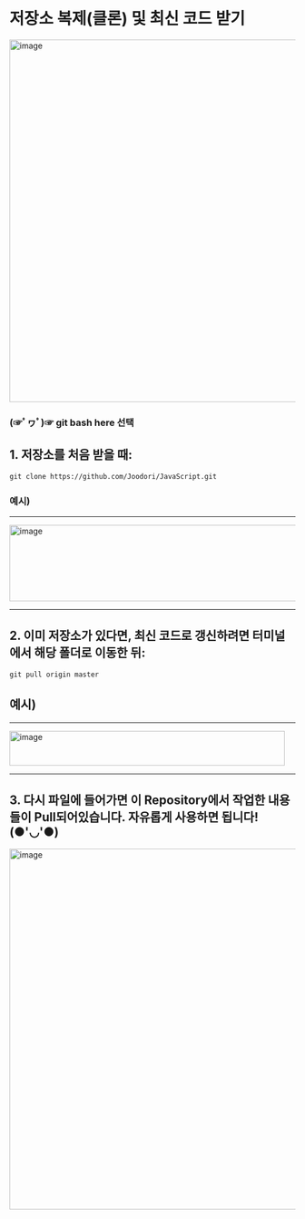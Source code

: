 # 저장소 복제(클론) 및 최신 코드 받기


<img width="1130" height="637" alt="image" src="https://github.com/user-attachments/assets/b1976f52-3e75-4f91-9435-91a134b4ca67" />

### (☞ﾟヮﾟ)☞  git bash here 선택

## 1. 저장소를 처음 받을 때:


    git clone https://github.com/Joodori/JavaScript.git


### 예시)
---
<img width="525" height="134" alt="image" src="https://github.com/user-attachments/assets/ca587eb6-c48e-4e08-b390-09beae1cb844" />

---


## 2. 이미 저장소가 있다면, 최신 코드로 갱신하려면 터미널에서 해당 폴더로 이동한 뒤:

    
    git pull origin master
    
## 예시)
---
<img width="485" height="61" alt="image" src="https://github.com/user-attachments/assets/d19908a9-68be-4b1c-81ab-dbae2455f642" />

---


## 3. 다시 파일에 들어가면 이 Repository에서 작업한 내용들이 Pull되어있습니다. 자유롭게 사용하면 됩니다! (●'◡'●)
<img width="1125" height="634" alt="image" src="https://github.com/user-attachments/assets/c7922775-6704-4953-8be8-462de3d91221" />
